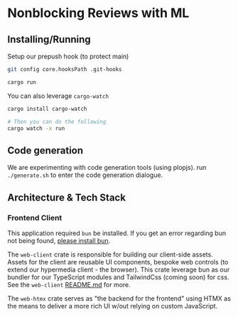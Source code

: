 # Nonblocking Reviews with ML

## Installing/Running

Setup our prepush hook (to protect main)
```bash
git config core.hooksPath .git-hooks

```

```bash
cargo run
```

You can also leverage `cargo-watch`

```bash
cargo install cargo-watch

# Then you can do the following
cargo watch -x run
```

## Code generation

We are experimenting with code generation tools (using plopjs). run `./generate.sh` to enter the code generation dialogue.

## Architecture & Tech Stack

### Frontend Client

This application required `bun` be installed. If you get an error regarding bun not being found, [please install bun](https://bun.sh/).

The `web-client` crate is responsible for building our client-side assets.
Assets for the client are reusable UI components, bespoke web controls (to extend our hypermedia client - the browser).
This crate leverage bun as our bundler for our TypeScript modules and TailwindCss (coming soon) for css.
See the `web-client` [README.md](./web-client/README.md) for more.

The `web-htmx` crate serves as "the backend for the frontend" using HTMX as the means to deliver a more rich UI w/out relying on custom JavaScript.

